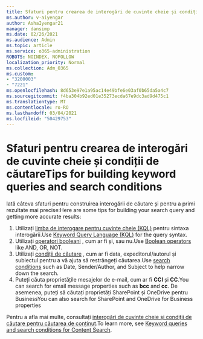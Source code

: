 ```yaml
---
title: Sfaturi pentru crearea de interogări de cuvinte cheie și condiții de căutare
ms.author: v-aiyengar
author: AshaIyengar21
manager: dansimp
ms.date: 02/26/2021
ms.audience: Admin
ms.topic: article
ms.service: o365-administration
ROBOTS: NOINDEX, NOFOLLOW
localization_priority: Normal
ms.collection: Adm_O365
ms.custom:
- "3200003"
- "7221"
ms.openlocfilehash: 8d653e97e1a95ac14e49bfe6e03af0b65da5a4c7
ms.sourcegitcommit: f4ba304b92ed01e35273ecda67e9dc3ad9d475c1
ms.translationtype: MT
ms.contentlocale: ro-RO
ms.lasthandoff: 03/04/2021
ms.locfileid: "50429753"
---
```

# <a name="tips-for-building-keyword-queries-and-search-conditions"></a><span data-ttu-id="2a470-102">Sfaturi pentru crearea de interogări de cuvinte cheie și condiții de căutare</span><span class="sxs-lookup"><span data-stu-id="2a470-102">Tips for building keyword queries and search conditions</span></span>

<span data-ttu-id="2a470-103">Iată câteva sfaturi pentru construirea interogării de căutare și pentru a primi rezultate mai precise:</span><span class="sxs-lookup"><span data-stu-id="2a470-103">Here are some tips for building your search query and getting more accurate results:</span></span>

1. <span data-ttu-id="2a470-104">Utilizați [limba de interogare pentru cuvinte cheie (KQL)](https://go.microsoft.com/fwlink/?linkid=2101591) pentru sintaxa interogării.</span><span class="sxs-lookup"><span data-stu-id="2a470-104">Use [Keyword Query Language (KQL)](https://go.microsoft.com/fwlink/?linkid=2101591) for the query syntax.</span></span>
1. <span data-ttu-id="2a470-105">Utilizați [operatori booleani](https://go.microsoft.com/fwlink/?linkid=2101592) , cum ar fi și, sau nu.</span><span class="sxs-lookup"><span data-stu-id="2a470-105">Use [Boolean operators](https://go.microsoft.com/fwlink/?linkid=2101592) like AND, OR, NOT.</span></span>
1. <span data-ttu-id="2a470-106">Utilizați [condiții de căutare](https://go.microsoft.com/fwlink/?linkid=2102410) , cum ar fi data, expeditorul/autorul și subiectul pentru a vă ajuta să restrângeți căutarea.</span><span class="sxs-lookup"><span data-stu-id="2a470-106">Use [search conditions](https://go.microsoft.com/fwlink/?linkid=2102410) such as Date, Sender/Author, and Subject to help narrow down the search.</span></span>
1. <span data-ttu-id="2a470-107">Puteți căuta proprietățile mesajelor de e-mail, cum ar fi **CCI** și **CC**.</span><span class="sxs-lookup"><span data-stu-id="2a470-107">You can search for email message properties such as **bcc** and **cc**.</span></span> <span data-ttu-id="2a470-108">De asemenea, puteți să căutați proprietăți SharePoint și OneDrive pentru Business</span><span class="sxs-lookup"><span data-stu-id="2a470-108">You can also search for SharePoint and OneDrive for Business properties</span></span>

<span data-ttu-id="2a470-109">Pentru a afla mai multe, consultați [interogări de cuvinte cheie și condiții de căutare pentru căutarea de conținut](https://go.microsoft.com/fwlink/?linkid=2102411).</span><span class="sxs-lookup"><span data-stu-id="2a470-109">To learn more, see [Keyword queries and search conditions for Content Search](https://go.microsoft.com/fwlink/?linkid=2102411).</span></span>

